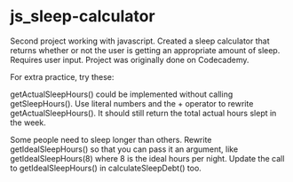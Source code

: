 # js_sleep-calculator
Second project working with javascript. Created a sleep calculator that returns whether or not the user is getting an appropriate amount of sleep. Requires user input. Project was originally done on Codecademy.


For extra practice, try these:

getActualSleepHours() could be implemented without calling getSleepHours(). Use literal numbers and the + operator to rewrite getActualSleepHours(). It should still return the total actual hours slept in the week.

Some people need to sleep longer than others. Rewrite getIdealSleepHours() so that you can pass it an argument, like getIdealSleepHours(8) where 8 is the ideal hours per night. Update the call to getIdealSleepHours() in calculateSleepDebt() too.
